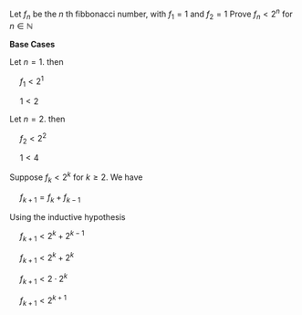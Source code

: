 Let $f_n$ be the $n$ th fibbonacci number, with $f_1 = 1$ and $f_2 = 1$ Prove $f_n < 2^n$ for $n \in \mathbb{N}$

**Base Cases**

Let $n = 1$. then

&emsp; $f_1 < 2^1$

&emsp; $1 < 2$

Let $n = 2$. then

&emsp; $f_2 < 2^2$

&emsp; $1 < 4$

Suppose $f_k < 2^k$ for $k \ge 2$. We have

&emsp; $f_{k+1} = f_k + f_{k-1}$

Using the inductive hypothesis

&emsp; $f_{k+1} < 2^k + 2^{k-1}$

&emsp; $f_{k+1} < 2^k + 2^k$

&emsp; $f_{k+1} < 2 \cdot 2^{k}$

&emsp; $f_{k+1} < 2^{k + 1}$

